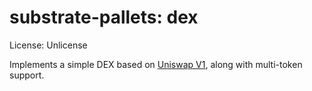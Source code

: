 # substrate-pallets: dex

License: Unlicense

Implements a simple DEX based on [Uniswap V1](https://hackmd.io/@HaydenAdams/HJ9jLsfTz), along with multi-token
support.